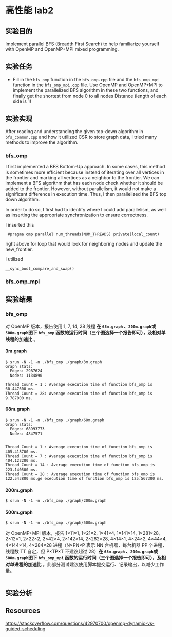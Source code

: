 # 高性能 lab2

## 实验目的

Implement parallel BFS (Breadth First Search) to help familiarize yourself with OpenMP and OpenMP+MPI mixed programming.

## 实验任务

- Fill in the ```bfs_omp``` function in the ```bfs_omp.cpp``` file and the ```bfs_omp_mpi``` function in the ```bfs_omp_mpi.cpp``` file. Use OpenMP and OpenMP+MPI to implement the parallelized BFS algorithm in these two functions, and finally get the shortest from node 0 to all nodes Distance (length of each side is 1)

## 实验实现

After reading and understanding the given top-down algorithm in ```bfs_common.cpp``` and how it utilized CSR to store graph data, I tried many methods to improve the algorithm. 

### bfs_omp

I first implemented a BFS Bottom-Up approach. In some cases, this method is sometimes more efficient because instead of iterating over all vertices in the frontier and marking all vertices as a neighbor to the frontier. We can implement a BFS algorithm that has each node check whether it should be added to the frontier. However, without parallelism, it would not make a significant difference in execution time. Thus, I then parallelized the BFS top down algorithm. 

In order to do so, I first had to identify where I could add parallelism, as well as inserting the appropriate synchronization to ensure correctness.

I inserted this

```
 #pragma omp parallel num_threads(NUM_THREADS) private(local_count)   
```

right above for loop that would look for neighboring nodes and update the new_frontier. 

I utilized

```
__sync_bool_compare_and_swap()
```

### bfs_omp_mpi



## 实验结果

### bfs_omp

对 OpenMP 版本，报告使用 1, 7, 14, 28 线程 **在 `68m.graph` 、`200m.graph`或`500m.graph`图下 `bfs_omp` 函数的运行时间（三个图选择一个报告即可），及相对单线程的加速比** 。

#### 3m.graph

```
$ srun -N -1 -n ./bfs_omp ./graph/3m.graph
Graph stats:
  Edges: 2987624
  Nodes: 1134890
  
Thread Count = 1 : Average execution time of function bfs_omp is 60.447600 ms.
Thread Count = 28: Average execution time of function bfs_omp is 9.787000 ms.
```

#### 68m.graph

```
$ srun -N -1 -n ./bfs_omp ./graph/68m.graph
Graph stats:
  Edges: 68993773
  Nodes: 4847571
  

Thread Count = 1 : Average execution time of function bfs_omp is 405.418700 ms.
Thread Count = 7 : Average execution time of function bfs_omp is 404.122200 ms.
Thread Count = 14 : Average execution time of function bfs_omp is 223.140500 ms.
Thread Count = 28 : Average execution time of function bfs_omp is 122.543800 ms.ge execution time of function bfs_omp is 125.567300 ms.
```

#### 200m.graph

```
$ srun -N -1 -n ./bfs_omp ./graph/200m.graph
```

#### 500m.graph

```
$ srun -N -1 -n ./bfs_omp ./graph/500m.graph
```



对 OpenMP+MPI 版本，报告 1×11×1, 1×21×2, 1×41×4, 1×141×14, 1×281×28, 2×12×1, 2×22×2, 2×42×4, 2×142×14, 2×282×28, 4×14×1, 4×24×2, 4×44×4, 4×144×14, 4×284×28 进程（N×PN×P 表示 NN 台机器，每台机器 PP 个进程，线程数 TT 自定，但 P×TP×T 不建议超过 28）**在 `68m.graph` 、`200m.graph`或`500m.graph`图下 `bfs_omp_mpi` 函数的运行时间（三个图选择一个报告即可），及相对单进程的加速比** 。此部分测试建议使用脚本提交运行、记录输出，以减少工作量。

```

```









## 实验分析



## Resources

https://stackoverflow.com/questions/42970700/openmp-dynamic-vs-guided-scheduling